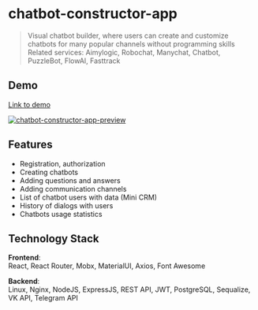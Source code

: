 # chatbot-constructor-app

> Visual chatbot builder, where users can create and customize chatbots for many popular channels without programming skills 
> Related services: Aimylogic, Robochat, Manychat, Chatbot, PuzzleBot, FlowAI, Fasttrack

## Demo
[Link to demo](https://chatbot-constructor-app.ngrink.ru/)

[![chatbot-constructor-app-preview](http://img.youtube.com/vi/Y5vaEqD_rUw/maxresdefault.jpg)](http://www.youtube.com/watch?v=Y5vaEqD_rUw)

## Features
- Registration, authorization
- Creating chatbots
- Adding questions and answers
- Adding communication channels
- List of chatbot users with data (Mini CRM)
- History of dialogs with users
- Chatbots usage statistics

## Technology Stack
**Frontend**:  
React, React Router, Mobx, MaterialUI, Axios, Font Awesome

**Backend**:  
Linux, Nginx, NodeJS, ExpressJS, REST API, JWT, PostgreSQL, Sequalize, VK API, Telegram API

<!-- ## Architecture -->

<!-- ## Installation -->
